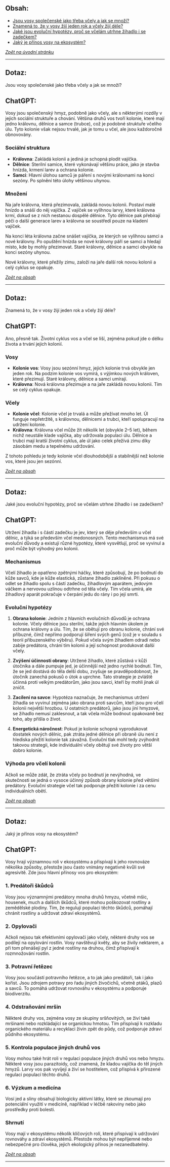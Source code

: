 ## Obsah:

- [Jsou vosy společenské jako třeba včely a jak se množí?](#dotaz)
- [Znamená to, že v vosy žijí jeden rok a včely žijí déle?](#dotaz-1)
- [Jaké jsou evoluční hypotézy, proč se včelám utrhne žihadlo i se zadečkem?](#dotaz-2)
- [Jaký je přínos vosy na ekosystém?](#dotaz-3)

[*Zpět na úvodní stránku*](../README.md)

---

## Dotaz:

Jsou vosy společenské jako třeba včely a jak se množí?

## ChatGPT:

Vosy jsou společenský hmyz, podobně jako včely, ale s některými rozdíly v jejich sociální struktuře a chování. Většina druhů vos tvoří kolonie, které mají jedno královnu, dělnice a samce (trubce), což je podobné struktuře včelího úlu. Tyto kolonie však nejsou trvalé, jak je tomu u včel, ale jsou každoročně obnovovány.

### Sociální struktura
- **Královna**: Zakládá kolonii a jediná je schopná plodit vajíčka.
- **Dělnice**: Sterilní samice, které vykonávají většinu práce, jako je stavba hnízda, krmení larev a ochrana kolonie.
- **Samci**: Hlavní úlohou samců je páření s novými královnami na konci sezóny. Po splnění této úlohy většinou uhynou.

### Množení
Na jaře královna, která přezimovala, zakládá novou kolonii. Postaví malé hnízdo a snáší do něj vajíčka. Z vajíček se vylíhnou larvy, které královna krmí, dokud se z nich nestanou dospělé dělnice. Tyto dělnice pak přebírají péči o další generace larev a královna se soustředí pouze na kladení vajíček.

Na konci léta královna začne snášet vajíčka, ze kterých se vylíhnou samci a nové královny. Po opuštění hnízda se nové královny páří se samci a hledají místo, kde by mohly přezimovat. Staré královny, dělnice a samci obvykle na konci sezóny uhynou. 

Nové královny, které přežily zimu, založí na jaře další rok novou kolonii a celý cyklus se opakuje.

[*Zpět na obsah*](#obsah)

---

## Dotaz:

Znamená to, že v vosy žijí jeden rok a včely žijí déle?

## ChatGPT:

Ano, přesně tak. Životní cyklus vos a včel se liší, zejména pokud jde o délku života a trvání jejich kolonií.

### Vosy
- **Kolonie vos**: Vosy jsou sezónní hmyz, jejich kolonie trvá obvykle jen jeden rok. Na podzim kolonie vos vymírá, s výjimkou nových královen, které přezimují. Staré královny, dělnice a samci umírají.
- **Královna**: Nová královna přezimuje a na jaře zakládá novou kolonii. Tím se celý cyklus opakuje.

### Včely
- **Kolonie včel**: Kolonie včel je trvalá a může přežívat mnoho let. Úl funguje nepřetržitě, s královnou, dělnicemi a trubci, kteří spolupracují na udržení kolonie.
- **Královna**: Královna včel může žít několik let (obvykle 2–5 let), během nichž neustále klade vajíčka, aby udržovala populaci úlu. Dělnice a trubci mají kratší životní cyklus, ale úl jako celek přežívá zimu díky zásobám medu a tepelnému udržování.

Z tohoto pohledu je tedy kolonie včel dlouhodobější a stabilnější než kolonie vos, které jsou jen sezónní.

[*Zpět na obsah*](#obsah)

---

## Dotaz:

Jaké jsou evoluční hypotézy, proč se včelám utrhne žihadlo i se zadečkem? 

## ChatGPT:

Utržení žihadla i s částí zadečku je jev, který se děje především u včel dělnic, a týká se především včel medonosných. Tento mechanismus má své evoluční důvody a existují různé hypotézy, které vysvětlují, proč se vyvinul a proč může být výhodný pro kolonii.

### Mechanismus
Včelí žihadlo je opatřeno zpětnými háčky, které způsobují, že po bodnutí do kůže savců, kde je kůže elastická, zůstane žihadlo zaklíněné. Při pokusu o odlet se žihadlo spolu s částí zadečku, žihadlovým aparátem, jedovým váčkem a nervovou uzlinou odtrhne od těla včely. Tím včela umírá, ale žihadlový aparát pokračuje v čerpání jedu do rány i po její smrti.

### Evoluční hypotézy
1. **Obrana kolonie**: Jedním z hlavních evolučních důvodů je ochrana kolonie. Včely dělnice jsou sterilní, takže jejich hlavním úkolem je ochrana královny a úlu. Tím, že se obětují pro obranu kolonie, chrání své příbuzné, čímž nepřímo podporují šíření svých genů (což je v souladu s teorií příbuzenského výběru). Pokud včela svým žihadlem odradí nebo zabije predátora, chrání tím kolonii a její schopnost produkovat další včely.

2. **Zvýšení účinnosti obrany**: Utržené žihadlo, které zůstává v kůži útočníka a dále pumpuje jed, je účinnější než jedno rychlé bodnutí. Tím, že se jed dostává do těla delší dobu, zvyšuje se pravděpodobnost, že útočník zanechá pokusů o útok a uprchne. Tato strategie je zvláště účinná proti velkým predátorům, jako jsou savci, kteří by mohli jinak úl zničit.

3. **Zacílení na savce**: Hypotéza naznačuje, že mechanismus utržení žihadla se vyvinul zejména jako obrana proti savcům, kteří jsou pro včelí kolonii největší hrozbou. U ostatních predátorů, jako jsou jiní hmyzové, se žihadlo nemusí zaklesnout, a tak včela může bodnout opakovaně bez toho, aby přišla o život.

4. **Energetická náročnost**: Pokud je kolonie schopná vyprodukovat dostatek nových dělnic, pak ztráta jedné dělnice při obraně úlu není z hlediska přežití kolonie tak závažná. Evoluční tlak mohl tedy zvýhodnit takovou strategii, kde individuální včely obětují své životy pro větší dobro kolonie.

### Výhoda pro včelí kolonii
Ačkoli se může zdát, že ztráta včely po bodnutí je nevýhodná, ve skutečnosti se jedná o vysoce účinný způsob obrany kolonie před většími predátory. Evoluční strategie včel tak podporuje přežití kolonie i za cenu individuálních obětí.

[*Zpět na obsah*](#obsah)

---

## Dotaz:

Jaký je přínos vosy na ekosystém?

## ChatGPT:

Vosy hrají významnou roli v ekosystému a přispívají k jeho rovnováze několika způsoby, přestože jsou často vnímány negativně kvůli své agresivitě. Zde jsou hlavní přínosy vos pro ekosystém:

### 1. **Predátoři škůdců**
Vosy jsou významnými predátory mnoha druhů hmyzu, včetně mšic, housenek, much a dalších škůdců, které mohou poškozovat rostliny a zemědělské plodiny. Tím, že regulují populaci těchto škůdců, pomáhají chránit rostliny a udržovat zdraví ekosystémů.

### 2. **Opylovači**
Ačkoli nejsou tak efektivními opylovači jako včely, některé druhy vos se podílejí na opylování rostlin. Vosy navštěvují květy, aby se živily nektarem, a při tom přenášejí pyl z jedné rostliny na druhou, čímž přispívají k rozmnožování rostlin.

### 3. **Potravní řetězec**
Vosy jsou součástí potravního řetězce, a to jak jako predátoři, tak i jako kořist. Jsou zdrojem potravy pro řadu jiných živočichů, včetně ptáků, plazů a savců. To pomáhá udržovat rovnováhu v ekosystému a podporuje biodiverzitu.

### 4. **Odstraňování mršin**
Některé druhy vos, zejména vosy ze skupiny sršňovitých, se živí také mršinami nebo rozkládající se organickou hmotou. Tím přispívají k rozkladu organického materiálu a recyklaci živin zpět do půdy, což podporuje zdraví půdního ekosystému.

### 5. **Kontrola populace jiných druhů vos**
Vosy mohou také hrát roli v regulaci populace jiných druhů vos nebo hmyzu. Některé vosy jsou parazitoidy, což znamená, že kladou vajíčka do těl jiných hmyzů. Larvy vos pak vyvíjejí a živí se hostitelem, což přispívá k přirozené regulaci populací těchto druhů.

### 6. **Výzkum a medicína**
Vosí jed a sliny obsahují biologicky aktivní látky, které se zkoumají pro potenciální využití v medicíně, například v léčbě rakoviny nebo jako prostředky proti bolesti.

### Shrnutí
Vosy mají v ekosystému několik klíčových rolí, které přispívají k udržování rovnováhy a zdraví ekosystémů. Přestože mohou být nepříjemné nebo nebezpečné pro člověka, jejich ekologický přínos je nezanedbatelný.

[*Zpět na obsah*](#obsah)

---





